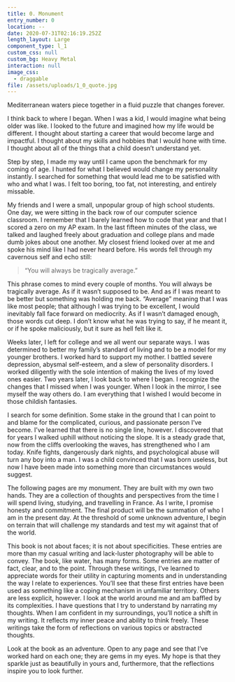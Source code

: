 ```yaml
---
title: 0. Monument
entry_number: 0
location: --
date: 2020-07-31T02:16:19.252Z
length_layout: Large
component_type: l_1
custom_css: null
custom_bg: Heavy Metal
interaction: null
image_css:
  - draggable
file: /assets/uploads/1_0_quote.jpg
---
```

<a>Mediterranean waters piece together in a fluid puzzle that changes forever.</a>

I think back to where I began. When I was a kid, I would imagine what being older was like. I looked to the future and imagined how my life would be different. I thought about starting a career that would become large and impactful. I thought about my skills and hobbies that I would hone with time. I thought about all of the things that a child doesn’t understand yet.

Step by step, I made my way until I came upon the benchmark for my coming of age. I hunted for what I believed would change my personality instantly. I searched for something that would lead me to be satisfied with who and what I was. I felt too boring, too fat, not interesting, and entirely missable.

My friends and I were a small, unpopular group of high school students. One day, we were sitting in the back row of our computer science classroom. I remember that I barely learned how to code that year and that I scored a zero on my AP exam. In the last fifteen minutes of the class, we talked and laughed freely about graduation and college plans and made dumb jokes about one another. My closest friend looked over at me and spoke his mind like I had never heard before. His words fell through my cavernous self and echo still: 

<blockquote>“You will always be tragically average.”</blockquote>

This phrase comes to mind every couple of months. You will always be tragically average. As if it wasn’t supposed to be. And as if I was meant to be better but something was holding me back. “Average” meaning that I was like most people; that although I was trying to be excellent, I would inevitably fall face forward on mediocrity. As if I wasn’t damaged enough, those words cut deep. I don’t know what he was trying to say, if he meant it, or if he spoke maliciously, but it sure as hell felt like it.

Weeks later, I left for college and we all went our separate ways. I was determined to better my family’s standard of living and to be a model for my younger brothers. I worked hard to support my mother. I battled severe depression, abysmal self-esteem, and a slew of personality disorders. I worked diligently with the sole intention of making the lives of my loved ones easier. Two years later, I look back to where I began. I recognize the changes that I missed when I was younger. When I look in the mirror, I see myself the way others do. I am everything that I wished I would become in those childish fantasies.

I search for some definition. Some stake in the ground that I can point to and blame for the complicated, curious, and passionate person I’ve become. I’ve learned that there is no single line, however. I discovered that for years I walked uphill without noticing the slope. It is a steady grade that, now from the cliffs overlooking the waves, has strengthened who I am today. Knife fights, dangerously dark nights, and psychological abuse will turn any boy into a man. I was a child convinced that I was born useless, but now I have been made into something more than circumstances would suggest.

The following pages are my monument. They are built with my own two hands. They are a collection of thoughts and perspectives from the time I will spend living, studying, and travelling in France. As I write, I promise honesty and commitment. The final product will be the summation of who I am in the present day. At the threshold of some unknown adventure, I begin on terrain that will challenge my standards and test my wit against that of the world.

This book is not about faces; it is not about specificities. These entries are more than my casual writing and lack-luster photography will be able to convey. The book, like water, has many forms. Some entries are matter of fact, clear, and to the point. Through these writings, I’ve learned to appreciate words for their utility in capturing moments and in understanding the way I relate to experiences. You’ll see that these first entries have been used as something like a <span class="blackletter">coping mechanism</span> in unfamiliar territory. Others are less explicit, however. I look at the world around me and am baffled by its complexities. I have questions that I try to understand by narrating my thoughts. When I am confident in my surroundings, you’ll notice a shift in my writing. It reflects my inner peace and ability to think freely. These writings take the form of reflections on various topics or abstracted thoughts.

Look at the book as an adventure. Open to any page and see that I’ve worked hard on each one; they are gems in my eyes. My hope is that they sparkle just as beautifully in yours and, furthermore, that the reflections inspire you to look further.